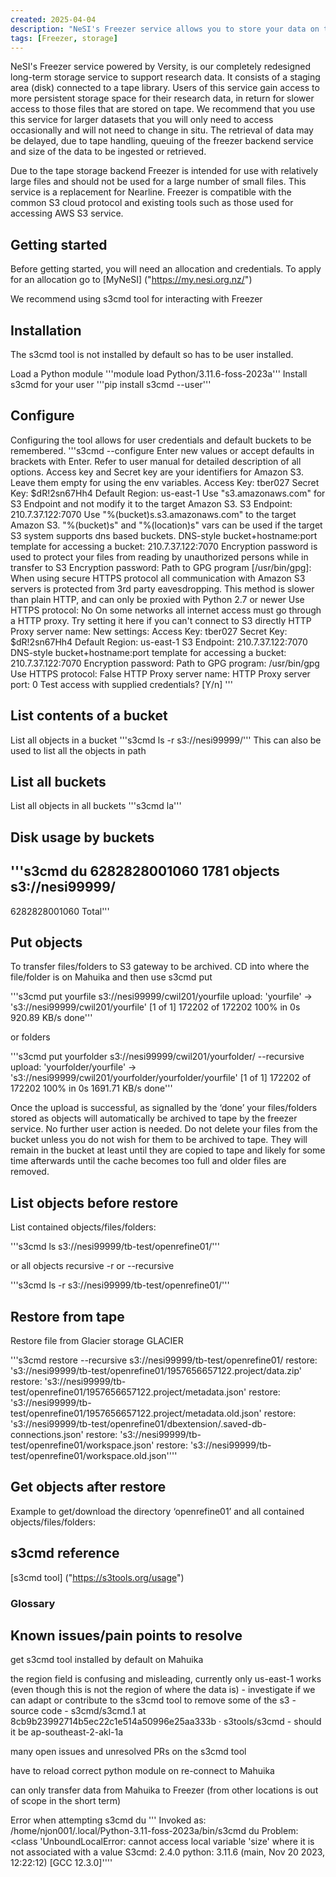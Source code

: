```yaml
---
created: 2025-04-04
description: "NeSI's Freezer service allows you to store your data on tape for long term storage."
tags: [Freezer, storage]
---
```


NeSI's Freezer service  powered by Versity, is our completely redesigned long-term storage service to support research data. It consists of a staging area (disk) connected to a tape library. Users of this service gain access to more persistent storage space for their research data, in return for slower access to those files that are stored on tape. We recommend that you use this service for larger datasets that you will only need to access occasionally and will not need to change in situ. The retrieval of data may be delayed, due to tape handling, queuing of the freezer backend service and size of the data to be ingested or retrieved.

Due to the tape storage backend Freezer is intended for use with relatively large files and should not be used for a large number of small files. This service is a replacement for Nearline. Freezer is compatible with the common S3 cloud protocol and existing tools such as those used for accessing AWS S3 service.

## Getting started

Before getting started, you will need an allocation and credentials. To apply for an allocation go to [MyNeSI] ("https://my.nesi.org.nz/")

We recommend using s3cmd tool for interacting with Freezer

## Installation
The s3cmd tool is not installed by default so has to be user installed. 

Load a Python module
'''module load Python/3.11.6-foss-2023a'''
Install s3cmd for your user
'''pip install s3cmd --user'''

## Configure
Configuring the tool allows for user credentials and default buckets to be remembered.
'''s3cmd --configure
Enter new values or accept defaults in brackets with Enter.
Refer to user manual for detailed description of all options.
Access key and Secret key are your identifiers for Amazon S3. Leave them empty for using the env variables.
Access Key: tber027 
Secret Key: $dR!2sn67Hh4
Default Region: us-east-1
Use "s3.amazonaws.com" for S3 Endpoint and not modify it to the target Amazon S3.
S3 Endpoint: 210.7.37.122:7070
Use "%(bucket)s.s3.amazonaws.com" to the target Amazon S3. "%(bucket)s" and "%(location)s" vars can be used
if the target S3 system supports dns based buckets.
DNS-style bucket+hostname:port template for accessing a bucket: 210.7.37.122:7070
Encryption password is used to protect your files from reading
by unauthorized persons while in transfer to S3
Encryption password: 
Path to GPG program [/usr/bin/gpg]: 
When using secure HTTPS protocol all communication with Amazon S3
servers is protected from 3rd party eavesdropping. This method is
slower than plain HTTP, and can only be proxied with Python 2.7 or newer
Use HTTPS protocol: No
On some networks all internet access must go through a HTTP proxy.
Try setting it here if you can't connect to S3 directly
HTTP Proxy server name: 
New settings:
  Access Key: tber027
  Secret Key: $dR!2sn67Hh4
  Default Region: us-east-1
  S3 Endpoint: 210.7.37.122:7070
  DNS-style bucket+hostname:port template for accessing a bucket: 210.7.37.122:7070
  Encryption password: 
  Path to GPG program: /usr/bin/gpg
  Use HTTPS protocol: False
  HTTP Proxy server name: 
  HTTP Proxy server port: 0
Test access with supplied credentials? [Y/n] '''

## List contents of a bucket

List all objects in a bucket
'''s3cmd ls -r s3://nesi99999/'''
This can also be used to list all the objects in path

## List all buckets

List all objects in all buckets
'''s3cmd la'''

## Disk usage by buckets
'''s3cmd du
6282828001060    1781 objects s3://nesi99999/
------------
6282828001060 Total'''

## Put objects

To transfer files/folders to S3 gateway to be archived. CD into where the file/folder is on Mahuika and then use s3cmd put

'''s3cmd put yourfile s3://nesi99999/cwil201/yourfile
upload: 'yourfile' -> 's3://nesi99999/cwil201/yourfile'  [1 of 1]
 172202 of 172202   100% in    0s   920.89 KB/s  done'''

or folders

'''s3cmd put yourfolder s3://nesi99999/cwil201/yourfolder/ --recursive
upload: 'yourfolder/yourfile' -> 's3://nesi99999/cwil201/yourfolder/yourfolder/yourfile'  [1 of 1]
 172202 of 172202   100% in    0s  1691.71 KB/s  done'''

Once the upload is successful, as signalled by the ‘done’ your files/folders stored as objects will automatically be archived to tape by the freezer service. No further user action is needed. Do not delete your files from the bucket unless you do not wish for them to be archived to tape. They will remain in the bucket at least until they are copied to tape and likely for some time afterwards until the cache becomes too full and older files are removed.  

## List objects before restore

List contained objects/files/folders:

'''s3cmd ls s3://nesi99999/tb-test/openrefine01/'''

or all objects recursive -r or --recursive

'''s3cmd ls -r s3://nesi99999/tb-test/openrefine01/'''

## Restore from tape

Restore file from Glacier storage <StorageClass>GLACIER</StorageClass>

'''s3cmd restore --recursive s3://nesi99999/tb-test/openrefine01/ 
restore: 's3://nesi99999/tb-test/openrefine01/1957656657122.project/data.zip'
restore: 's3://nesi99999/tb-test/openrefine01/1957656657122.project/metadata.json'
restore: 's3://nesi99999/tb-test/openrefine01/1957656657122.project/metadata.old.json'
restore: 's3://nesi99999/tb-test/openrefine01/dbextension/.saved-db-connections.json'
restore: 's3://nesi99999/tb-test/openrefine01/workspace.json'
restore: 's3://nesi99999/tb-test/openrefine01/workspace.old.json''''

## Get objects after restore

Example to get/download the directory ‘openrefine01’ and all contained objects/files/folders:

## s3cmd reference

[s3cmd tool] ("https://s3tools.org/usage")

### Glossary

## Known issues/pain points to resolve

get s3cmd tool installed by default on Mahuika

the region field is confusing and misleading, currently only us-east-1 works (even though this is not the region of where the data is) - investigate if we can adapt or contribute to the s3cmd tool to remove some of the s3 - source code - s3cmd/s3cmd.1 at 8cb9b23992714b5ec22c1e514a50996e25aa333b · s3tools/s3cmd - should it be ap-southeast-2-akl-1a

many open issues and unresolved PRs on the s3cmd tool 

have to reload correct python module on re-connect to Mahuika

can only transfer data from Mahuika to Freezer (from other locations is out of scope in the short term)

Error when attempting s3cmd du
''' Invoked as: /home/njon001/.local/Python-3.11-foss-2023a/bin/s3cmd du
Problem: <class 'UnboundLocalError: cannot access local variable 'size' where it is not associated with a value
S3cmd:   2.4.0
python:   3.11.6 (main, Nov 20 2023, 12:22:12) [GCC 12.3.0]''''



